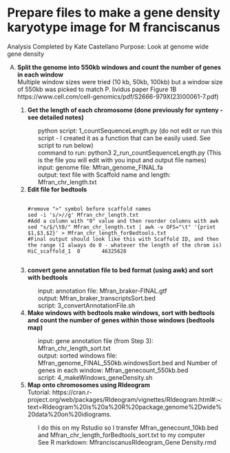 # Prepare files to make a gene density karyotype image for M franciscanus
Analysis Completed by Kate Castellano
Purpose: Look at genome wide gene density

<html>
<head>
</head>

<body>
<ol type="A">
<li><b>Split the genome into 550kb windows and count the number of genes in each window </li> </b>
Multiple window sizes were tried (10 kb, 50kb, 100kb) but a window size of 550kb was picked to match P. lividus paper Figure 1B https://www.cell.com/cell-genomics/pdf/S2666-979X(23)00061-7.pdf)
<ol type="1">
<li><b>Get the length of each chromosome (done previously for synteny - see detailed notes) </b> </li>
    <ul style="list-style-type:none;">
    <li>python script: 1_countSequenceLength.py (do not edit or run this script - I created it as a function that can be easily used. See script to run below)</li>
    <li>command to run:  python3 2_run_countSequenceLength.py (This is the file you will edit with you input and output file names)</li>
    <li>input: genome file: Mfran_genome_FINAL.fa</li>
    <li>output: text file with Scaffold name and length: Mfran_chr_length.txt</li>
    </ul>

<li><b>Edit file for bedtools</b> </li>
    </ul>
<pre>
    <code>
#remove ">" symbol before scaffold names
sed -i 's/>//g' Mfran_chr_length.txt       
#Add a column with "0" value and then reorder columns with awk
sed "s/$/\t0/" Mfran_chr_length.txt | awk -v OFS="\t" '{print $1,$3,$2}' > Mfran_chr_length_forBedtools.txt
#Final output should look like this with Scaffold ID, and then the range (I always do 0 - whatever the length of the chrom is)
HiC_scaffold_1  0       46325628
  </code>
</pre>

<li><b>convert gene annotation file to bed format (using awk) and sort with bedtools</li> </b>
    <ul style="list-style-type:none;">
    <li>input: annotation file: Mfran_braker-FINAL.gtf </li>
    <li>output: Mfran_braker_transcriptsSort.bed</li>
    <li>script: 3_convertAnnotationFile.sh</li>
    </ul>
    
<li><b>Make windows with bedtools make windows, sort with bedtools and count the number of genes within those windows (bedtools map)</li> </b>
    <ul style="list-style-type:none;">
    <li>input: gene annotation file (from Step 3): Mfran_chr_length_sort.txt </li>
    <li>output: sorted windows file: Mfran_genome_FINAL_550kb.windowsSort.bed and Number of genes in each window: Mfran_genecount_550kb.bed </li>
    <li>script: 4_makeWindows_geneDensity.sh </li>
    </ul>

</ul>

<li><b>Map onto chromosomes using RIdeogram </li> </b>
Tutorial: https://cran.r-project.org/web/packages/RIdeogram/vignettes/RIdeogram.html#:~:text=RIdeogram%20is%20a%20R%20package,genome%2Dwide%20data%20on%20idiograms. </br>
    <ul style="list-style-type:none;">
    <li>I do this on my Rstudio so I transfer Mfran_genecount_10kb.bed and Mfran_chr_length_forBedtools_sort.txt to my computer</il>
    <li>See R markdown: MfranciscanusRIdeogram_Gene Density.rmd</il>
    </ul>

</ol>

</body>
</html>

</ol>
